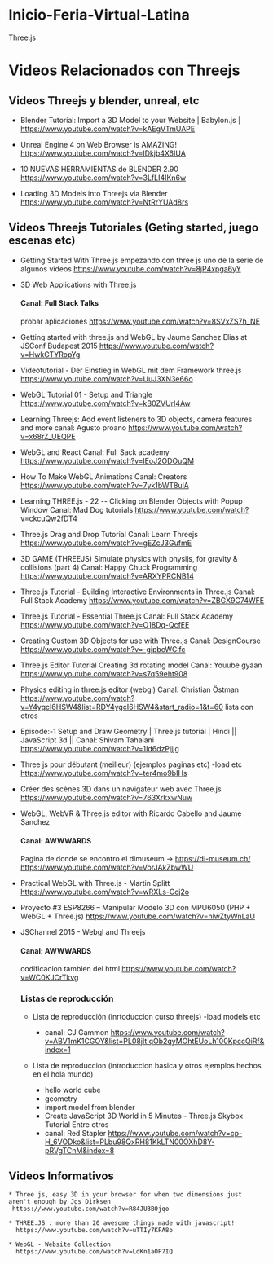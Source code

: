 # Inicio-Feria-Virtual-Latina
Three.js


# Videos Relacionados con Threejs 

  ## Videos Threejs y blender, unreal, etc

  * Blender Tutorial: Import a 3D Model to your Website | Babylon.js |
    https://www.youtube.com/watch?v=kAEgVTmUAPE 

  * Unreal Engine 4 on Web Browser is AMAZING!
    https://www.youtube.com/watch?v=lDkjb4X6IUA  

  * 10 NUEVAS HERRAMIENTAS de BLENDER 2.90
    https://www.youtube.com/watch?v=3LfLI4IKn6w

  * Loading 3D Models into Threejs via Blender
    https://www.youtube.com/watch?v=NtRrYUAd8rs

  ## Videos Threejs Tutoriales (Geting started, juego escenas etc)

  * Getting Started With Three.js
    empezando con three js uno de la serie de algunos videos 
    https://www.youtube.com/watch?v=8jP4xpga6yY

  * 3D Web Applications with Three.js
    #### Canal: Full Stack Talks
    probar aplicaciones 
    https://www.youtube.com/watch?v=8SVxZS7h_NE

  * Getting started with three.js and WebGL by Jaume Sanchez Elias at JSConf Budapest 2015
    https://www.youtube.com/watch?v=HwkGTYRopYg


  * Videotutorial - Der Einstieg in WebGL mit dem Framework three.js
    https://www.youtube.com/watch?v=UuJ3XN3e66o

  * WebGL Tutorial 01 - Setup and Triangle
    https://www.youtube.com/watch?v=kB0ZVUrI4Aw

  * Learning Threejs: Add event listeners to 3D objects, camera features and more
    canal: Agusto proano
    https://www.youtube.com/watch?v=x68rZ_UEQPE

  * WebGL and React
    Canal: Full Sack academy
    https://www.youtube.com/watch?v=lEoJ2ODOuQM

  * How To Make WebGL Animations
    Canal: Creators 
    https://www.youtube.com/watch?v=7yk1bWT8ulA

  * Learning THREE.js - 22 -- Clicking on Blender Objects with Popup Window
    Canal: Mad Dog tutorials
    https://www.youtube.com/watch?v=ckcuQw2fDT4 

  * Three.js Drag and Drop Tutorial
    Canal: Learn Threejs
    https://www.youtube.com/watch?v=gEZcJ3GufmE

  * 3D GAME (THREEJS) Simulate physics with physijs, for gravity & collisions (part 4)
    Canal: Happy Chuck Programming
    https://www.youtube.com/watch?v=ARXYPRCNB14

  * Three.js Tutorial - Building Interactive Environments in Three.js
    Canal: Full Stack Academy
    https://www.youtube.com/watch?v=ZBGX9C74WFE

  * Three.js Tutorial - Essential Three.js
    Canal: Full Stack Academy
    https://www.youtube.com/watch?v=O18Dq-QcfEE 

  * Creating Custom 3D Objects for use with Three.js
    Canal: DesignCourse
    https://www.youtube.com/watch?v=-gipbcWCifc 

  * Three.js Editor Tutorial Creating 3d rotating model
    Canal: Youube gyaan
    https://www.youtube.com/watch?v=s7q59eht908

  * Physics editing in three.js editor (webgl)
    Canal: Christian Östman
    https://www.youtube.com/watch?v=Y4ygcI6HSW4&list=RDY4ygcI6HSW4&start_radio=1&t=60
    lista con otros

  * Episode:-1 Setup and Draw Geometry | Three.js tutorial | Hindi || JavaScript 3d ||
    Canal: Shivam Tahalani
    https://www.youtube.com/watch?v=1Id6dzPjjjg

  * Three js pour débutant (meilleur)
    (ejemplos paginas etc)
    -load etc
    https://www.youtube.com/watch?v=ter4mo9bIHs

  * Créer des scènes 3D dans un navigateur web avec Three.js
    https://www.youtube.com/watch?v=763XrkxwNuw

  * WebGL, WebVR & Three.js editor with Ricardo Cabello and Jaume Sanchez
    #### Canal: AWWWARDS
    Pagina de donde se encontro el dimuseum -> https://di-museum.ch/
    https://www.youtube.com/watch?v=VorJAkZbwWU 

  * Practical WebGL with Three.js - Martin Splitt
    https://www.youtube.com/watch?v=wRXLs-Ccj2o 

  * Proyecto #3 ESP8266 – Manipular Modelo 3D con MPU6050 (PHP + WebGL + Three.js)
    https://www.youtube.com/watch?v=nlwZtyWnLaU

  * JSChannel 2015 - Webgl and Threejs
    #### Canal: AWWWARDS
    codificacion tambien del html
    https://www.youtube.com/watch?v=WC0KJCrTkvg

    ### Listas de reproducción 

    * Lista de reproducción (inrtoduccion curso threejs)
      -load models etc
      * canal: CJ Gammon
      https://www.youtube.com/watch?v=ABV1mK1CGOY&list=PL08jItIqOb2qyMOhtEUoLh100KpccQiRf&index=1

    * Lista de reproduccion (introduccion basica y otros ejemplos hechos en el hola mundo)
      - hello world cube 
      - geometry 
      - import model from blender 
      - Create JavaScript 3D World in 5 Minutes - Three.js Skybox Tutorial
      Entre otros 
      * canal: Red Stapler
      https://www.youtube.com/watch?v=cp-H_6VODko&list=PLbu98QxRH81KkLTN00OXhD8Y-pRVgTCnM&index=8


  ## Videos Informativos 
     
    * Three js, easy 3D in your browser for when two dimensions just aren't enough by Jos Dirksen
     https://www.youtube.com/watch?v=R84JU3B0jqo

    * THREE.JS : more than 20 awesome things made with javascript!
      https://www.youtube.com/watch?v=uTTIy7KFA8o

    * WebGL - Website Collection
      https://www.youtube.com/watch?v=LdKn1aOP7IQ